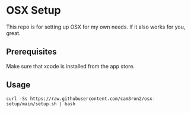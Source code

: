 # OSX Setup

This repo is for setting up OSX for my own needs. If it also works for you, great.

## Prerequisites

Make sure that xcode is installed from the app store.

## Usage

```shell
curl -Ss https://raw.githubusercontent.com/cam3ron2/osx-setup/main/setup.sh | bash
```
